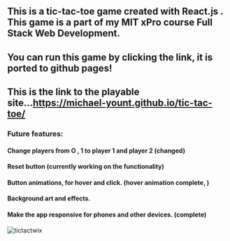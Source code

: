 ## This is a tic-tac-toe game created with React.js . This game is a part of my MIT xPro course Full Stack Web Development.

## You can run this game by clicking the link, it is ported to github pages!

## This is the link to the playable site...https://michael-yount.github.io/tic-tac-toe/

### Future features:

#### Change players from O , 1 to player 1 and player 2 (changed)

#### Reset button (currently working on the functionality)

#### Button animations, for hover and click. (hover animation complete, )

#### Background art and effects.

#### Make the app responsive for phones and other devices. (complete)


![tictactwix](https://user-images.githubusercontent.com/11709807/236647382-eaf6f443-35cc-41f8-a92a-66d2a4745df7.png)
